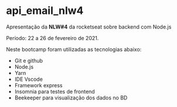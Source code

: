 # api_email_nlw4

Apresentação da __NLW#4__ da rocketseat sobre backend com Node.js

Período: 22 a 26 de fevereiro de 2021.

Neste bootcamp foram utilizadas as tecnologias abaixo:
- Git e github
- Node.js
- Yarn 
- IDE Vscode
- Framework express
- Insomnia para testes de frontend
- Beekeeper para visualização dos dados no BD
